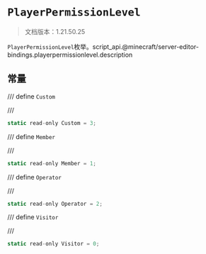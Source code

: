 # `PlayerPermissionLevel`

> 文档版本：1.21.50.25

`PlayerPermissionLevel`枚举。script_api.@minecraft/server-editor-bindings.playerpermissionlevel.description

## 常量

/// define
`Custom`


///

```js
static read-only Custom = 3;
```


/// define
`Member`


///

```js
static read-only Member = 1;
```


/// define
`Operator`


///

```js
static read-only Operator = 2;
```


/// define
`Visitor`


///

```js
static read-only Visitor = 0;
```

